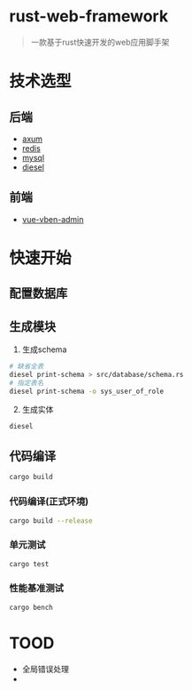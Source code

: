 # rust-web-framework
> 一款基于rust快速开发的web应用脚手架
# 技术选型
## 后端
- [axum](https://github.com/tokio-rs/axum)
- [redis](https://github.com/redis/redis)
- [mysql](https://github.com/mysql/mysql-server)
- [diesel](https://github.com/SeaQL/sea-orm)
## 前端
- [vue-vben-admin](https://vben.vvbin.cn/)
# 快速开始

## 配置数据库

## 生成模块

1. 生成schema
```bash
# 缺省全表
diesel print-schema > src/database/schema.rs
# 指定表名
diesel print-schema -o sys_user_of_role
```
2. 生成实体
```bash
diesel  
```

## 代码编译
```bash
cargo build
```

### 代码编译(正式环境)
```bash
cargo build --release
```

### 单元测试
```bash
cargo test
```

### 性能基准测试
```bash
cargo bench
```

# TOOD
- 全局错误处理
- 